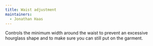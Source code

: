 ```yaml
---
title: Waist adjustment
maintainers:
  - Jonathan Haas
---
```


Controls the minimum width around the waist to prevent an excessive hourglass shape and to make sure you can still
put on the garment.
